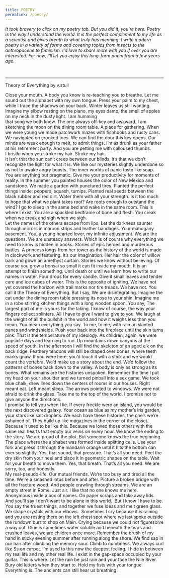 ```yaml
---
title: POETRY
permalink: /poetry/
---
```


*It took bravery to click on my poetry tab.  But you did it, you're here.  Poetry is the way I understand the world.  It is the perfect complement to my life as a scientist and gives breath to what truly has meaning.  I write modern poetry in a variety of forms and covering topics from insects to the anthropocene to feminism.  I'd love to share more with you if ever you are interested.  For now, I'll let you enjoy this long-form poem from a few years ago.*

<br>

<hr>
Theory of Everything
by v.stull 

Close your mouth. A body you know is re-teaching you to breathe. Let me sound out the alphabet 
with my own tongue. Press your palm to my chest, while I trace the shadows on your back. Winter leaves us still wanting.  Imagine my elbow resting 
on the piano, my eyes damp, the smell of apples 
on my neck in the dusty light.  I am humming     
that song we both know.  The one always off-key and awkward.  I am sketching the moon 
on the dining room table.  A place for gathering.  When we were young we made patchwork mazes with fishhooks and rusty cans.  We navigated on crooked toes. We can find the door this key opens.  Our minds are weak enough to melt, to admit things.  I’m as drunk as your father at his retirement party.  And you are petting me with calloused thumbs.  
I bristle when you stroke my hair. Stroke my hair.  
It isn’t that the sun can’t creep between our blinds, it’s that we don’t recognize the light for what it is. We like our mysteries slightly underdone so as not 
to awake angry beasts.  The inner worlds of panic taste like soap.  
You are anything but pragmatic.  Give me your productivity for moments of reality.  In the summer you painted houses the color of New Mexico and sandstone. We made a garden 
with punctured tires.  Planted the perfect things inside: peppers, squash, turnips. Planted real seeds between the black rubber and red dirt. Water them with all your strength.  Is it too much to hope
that what we plant takes root?  Are roots enough 
to outstand the wind? I go to sleep in the same bed and wake in the same room. This is where I exist.  You are a spackled bedframe of bone and flesh. You creak when we creak and sigh when we sigh.  
Let the names of the others escape from lips.  Let the darkness saunter through mirrors in maroon strips and leather bandages. Your mahogany basement.  You, a young hearted lover, my infinite adjustment.  We are the questions.  We are unsteady answers.  Which is of course why everything we need to know is hidden in books. Stories of epic heroes 
and murderous battles.  A princess longs from 
her tower as the history of the world is made in clockwork and festering. It’s our imagination.
Her hair the color of willow bark and gown 
an amethyst curtain. Stories we know without believing. 
Of course you grow a bonsai so small 
it can fit inside my mouth.  It is an attempt to finish something.  Until death or until we learn how to write our names in water.  Four drops for every candle.  Give it small leaves and tender care and ice cubes of water. This is the opposite of igniting.  We have not yet covered the horizon with trail marks nor tire treads. We have not. You call it the Theory of Everything. But I say, We are disintegrating.  Imagine the cat under the dining room table pressing its nose to your shin.  Imagine me in a robe stirring kitchen things with a long wooden spoon.  You say, The largest part of me is yours for the taking. I know of course, the way your fingers collect splinters.  All I have to give I want to give to you.
We laugh at the weight of all the bullshit in the world and how it weighs less than you mean.  You mean everything
you say. To me, to me, with rain on slanted panes and windshields.  Push your back into the fireplace until the skin turns pink.  That is the temperature of my ideology.  As children, again, we were popsicle days and learning to run.  Up mountains down canyons at the speed of youth. In the afternoon I will find the skeleton of an aged elk on the back ridge.  Feathery tendons will still be draped over bones, where teeth marks gnaw.  If you were here, you’d touch it with a stick and we would count the vertebra. We’d make up a story about the end. We’d follow the patterns of bones back down to the valley.  A body is only as strong as its bones. What remains are the histories unspoken. Remember the time 
I put my head on your shoulder and we turned pinball into a sex game.  We took blue chalk, drew lines down the centers of rooms in our houses.
Right meant eat. Left meant sleep.  The arrows pointed to windows.  We were not afraid to drink
the glass.
Take me to the top of the world. I promise not to give anyone the directions.  
I promise to tell you when I lie. If every freckle were an island, you would be the next discovered galaxy.  Your ocean as blue as my mother’s iris garden, your stars like salt droplets. We each have these histories, the one’s we’re ashamed of. They build up like magazines in the corner of the closet.  Because it used to be like this.  Because we loved those others with the same real hearts that empty our veins on every hour. We know the ending to the story. We are proud of the plot.  But someone knows the true beginning. The place where the alphabet was formed inside splitting cells. Use your fork and press it through the mandarin orange until it hits the bottom can ever so slightly. Yes, that sound, that pressure.  That’s all you need.  Peel the dry skin from your heel and place it in geometric shapes on the table.  Wait for your breath to move them. Yes, that breath. That’s all you need. We are sorry, too, and honestly.  
My real-pseudo-life.  Our mutual friends.  We’re too busy and tired all the time.  We’re a smashed lotus
before and after. Picture a broken bridge with all the fracture wood.  And people crawling 
through streams.  We are an empty street in Rome. Just air. I like that no one knows me here. Anonymous inside a box of names.  On paper scraps and take away lids. And you’ll say 
I don't want to be alone in this world.  But I know I have to be.  You say the truest things, and together we fuse ideas and melt green glass.  We shape crystals with our elbows.  Sometimes I cry because it is raining and you are resting there on the left chest spot where we last spoke outside the rundown burrito shop on Main.  Crying because we could not figuresolve a way out. Glue is sometimes water soluble and beneath the tears and crushed leaves, we are children once more.  Remember the brush of my hand in sticky evening summer after running along the shore. We find sap in our hair after climbing 
the memory sour. Climb to numbness. We always curl like Ss on carpet. 
I’m used to this now the deepest 
feeling. I hide in between my real life and my other real life. I exist in the gap-space occupied by your guitar.  This is where. Let the rain be just rain and your face the Nile River. Bury old letters when they start to. Hold my fists with your tongue. Everything is.  The ancients can still hear us breathing.